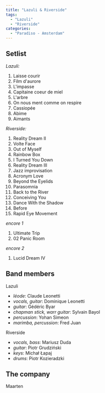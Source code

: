```yaml
---
title: "Lazuli & Riverside"
tags:
  - "Lazuli"
  - "Riverside"
categories:
  - "Paradiso - Amsterdam"
---
```

Setlist
-------
_Lazuli:_

1. Laisse courir
1. Film d'aurore
1. L'impasse
1. Capitaine coeur de miel
1. L'arbre
1. On nous ment comme on respire
1. Cassiopée
1. Abime
1. Aimants

_Riverside:_

1. Reality Dream II
1. Volte Face
1. Out of Myself
1. Rainbow Box
1. I Turned You Down
1. Reality Dream III
1. Jazz improvisation
1. Acronym Love
1. Beyond the Eyelids
1. Parasomnia
1. Back to the River
1. Conceiving You
1. Dance With the Shadow
1. Before
1. Rapid Eye Movement

_encore 1_

1. Ultimate Trip
1. 02 Panic Room

_encore 2_

1. Lucid Dream IV

Band members
------------
Lazuli

* _léode_: Claude Leonetti
* _vocals, guitar_: Dominique Leonetti
* _guitar_: Gédéric Byar
* _chapman stick, warr guitar_: Sylvain Bayol
* _percussion_: Yohan Simeon
* _marimba, percussion_: Fred Juan

Riverside

* _vocals, bass_: Mariusz Duda
* _guitar_: Piotr Grudziński
* _keys_: Michał Łapaj
* _drums_: Piotr Kozieradzki

The company
-----------
Maarten
